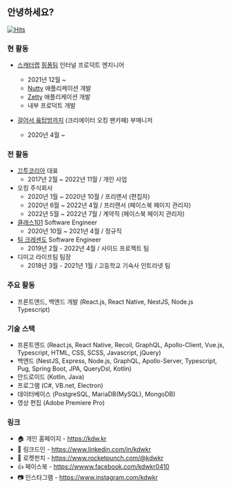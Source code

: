 ## 안녕하세요?

[![Hits](https://hits.seeyoufarm.com/api/count/incr/badge.svg?url=https%3A%2F%2Fgithub.com%2Fkdwkr)](https://github.com/kdwkr)

### 현 활동

- [스캐터랩](https://scatterlab.co.kr) [핑퐁팀](https://team.luda.ai) 인터널 프로덕트 엔지니어
  - 2021년 12월 ~
  - [Nutty](https://nuttymessenger.com) 애플리케이션 개발
  - [Zetty](https://zetty.app) 애플리케이션 개발
  - 내부 프로덕트 개발

- [걸어서 옼탑방까지](https://cafe.naver.com/okingrooftop) (크리에이터 오킹 팬카페) 부매니저
  - 2020년 4월 ~ 

### 전 활동

- [끄투코리아](https://kkutu.co.kr) 대표
  - 2017년 2월 ~ 2022년 11월 / 개인 사업
- 오킹 주식회사
  - 2020년 1월 ~ 2020년 10월 / 프리랜서 (편집자)
  - 2020년 6월 ~ 2022년 4월 / 프리랜서 (페이스북 페이지 관리자)
  - 2022년 5월 ~ 2022년 7월 / 계약직 (페이스북 페이지 관리자)
- [클래스101](https://class101.net) Software Engineer
  - 2020년 10월 ~ 2021년 4월 / 정규직
- [팀 크레센도](https://team-crescendo.me) Software Engineer
  - 2019년 2월 - 2022년 4월 / 사이드 프로젝트 팀
- 디미고 라이프팀 팀장
  - 2018년 3월 - 2021년 1월 / 고등학교 기숙사 인트라넷 팀

### 주요 활동
- 프론트엔드, 백엔드 개발 (React.js, React Native, NestJS, Node.js Typescript)

### 기술 스택
- 프론트엔드 (React.js, React Native, Recoil, GraphQL, Apollo-Client, Vue.js, Typescript, HTML, CSS, SCSS, Javascript, jQuery)
- 백엔드 (NestJS, Express, Node.js, GraphQL, Apollo-Server, Typescript, Pug, Spring Boot, JPA, QueryDsl, Kotlin)
- 안드로이드 (Kotlin, Java)
- 프로그램 (C#, VB.net, Electron)
- 데이터베이스 (PostgreSQL, MariaDB(MySQL), MongoDB)
- 영상 편집 (Adobe Premiere Pro)

### 링크
- 🏠 개인 홈페이지 - https://kdw.kr
- 🔗 링크드인 - https://www.linkedin.com/in/kdwkr
- 🚀 로켓펀치 - https://www.rocketpunch.com/@kdwkr
- 👍 페이스북 - https://wwww.facebook.com/kdwkr0410
- 📷 인스타그램 - https://www.instagram.com/kdwkr

